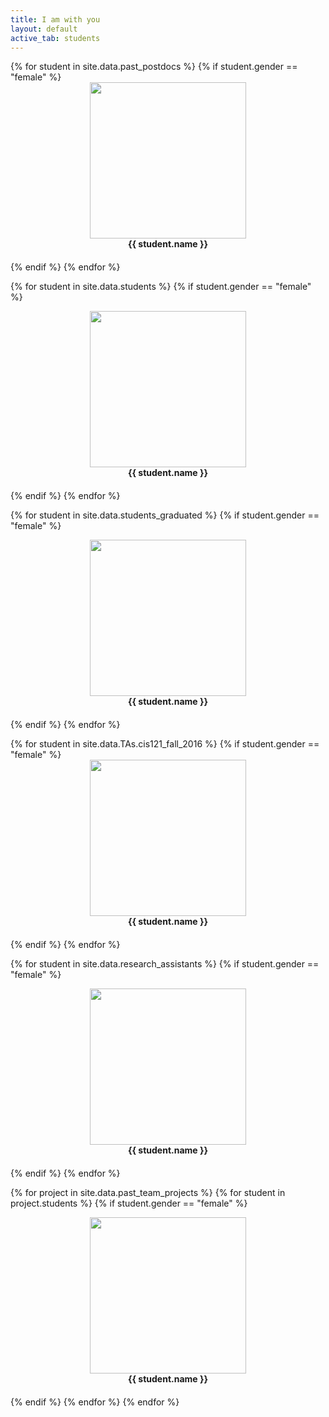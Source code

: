```yaml
---
title: I am with you
layout: default
active_tab: students
---
```




<div class="container-fluid">
  <div class="row">
  {% for student in site.data.past_postdocs %}
	{% if student.gender == "female" %}
      <div align="center" class="col-lg-3 col-md-6 col-xs-12" style="margin-bottom: 20px">
	<img src="assets/img/students/{{student.pic}}"  class="img-circle" style="height: 100%; width: 100%; max-height: 250px; max-width: 250px"/><br />
         <b>{{ student.name }}</b><br />
      </div>
	{% endif %}
  {% endfor %}

  {% for student in site.data.students %}
	{% if student.gender == "female" %}
      <div align="center" class="col-lg-3 col-md-6 col-xs-12" style="margin-bottom: 20px">
	<img src="assets/img/students/{{student.pic}}"  class="img-circle" style="height: 100%; width: 100%; max-height: 250px; max-width: 250px"/><br />
         <b>{{ student.name }}</b><br />
      </div>
	{% endif %}
  {% endfor %}

  {% for student in site.data.students_graduated %}
	{% if student.gender == "female" %}
      <div align="center" class="col-lg-3 col-md-6 col-xs-12" style="margin-bottom: 20px">
	<img src="assets/img/students/{{student.pic}}"  class="img-circle" style="height: 100%; width: 100%; max-height: 250px; max-width: 250px"/><br />
         <b>{{ student.name }}</b><br />
      </div>
	{% endif %}
  {% endfor %}
  </div>
</div>


<div class="container-fluid">
  <div class="row">
  {% for student in site.data.TAs.cis121_fall_2016 %}
	{% if student.gender == "female" %}
      <div align="center" class="col-lg-3 col-md-6 col-xs-12" style="margin-bottom: 20px">
	<img src="assets/img/students/TAs/{{student.pic}}"  class="img-circle" style="height: 100%; width: 100%; max-height: 250px; max-width: 250px"/><br />
         <b>{{ student.name }}</b><br />
      </div>
	{% endif %}
  {% endfor %}

  {% for student in site.data.research_assistants %}
	{% if student.gender == "female" %}
      <div align="center" class="col-lg-3 col-md-6 col-xs-12" style="margin-bottom: 20px">
	<img src="assets/img/students/{{student.pic}}"  class="img-circle" style="height: 100%; width: 100%; max-height: 250px; max-width: 250px"/><br />
         <b>{{ student.name }}</b><br />
      </div>
	{% endif %}
  {% endfor %}


  {% for project in site.data.past_team_projects %}
    {% for student in project.students %}
	{% if student.gender == "female" %}
      <div align="center" class="col-lg-3 col-md-6 col-xs-12" style="margin-bottom: 20px">
	<img src="assets/img/students/{{student.pic}}"  class="img-circle" style="height: 100%; width: 100%; max-height: 250px; max-width: 250px"/><br />
         <b>{{ student.name }}</b><br />
      </div>
	{% endif %}
  {% endfor %}
  {% endfor %}


  </div>
</div>
